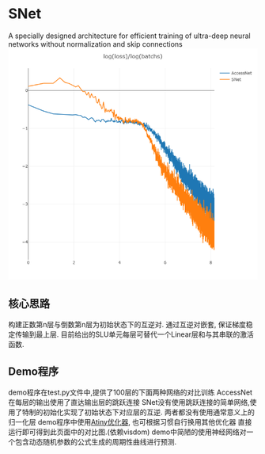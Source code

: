 # SNet
A specially designed architecture for efficient training of ultra-deep neural networks without normalization and skip connections
![image](./newplot.png)

## 核心思路
构建正数第n层与倒数第n层为初始状态下的互逆对. 通过互逆对嵌套, 保证梯度稳定传输到最上层.
目前给出的SLU单元每层可替代一个Linear层和与其串联的激活函数.

## Demo程序
demo程序在test.py文件中,提供了100层的下面两种网络的对比训练
AccessNet在每层的输出使用了直达输出层的跳跃连接
SNet没有使用跳跃连接的简单网络,使用了特制的初始化实现了初始状态下对应层的互逆.
两者都没有使用通常意义上的归一化层
demo程序中使用[Atiny优化器](https://github.com/PsycheHalo/Atiny), 也可根据习惯自行换用其他优化器
直接运行即可得到此页面中的对比图.(依赖visdom)
demo中简陋的使用神经网络对一个包含动态随机参数的公式生成的周期性曲线进行预测.
